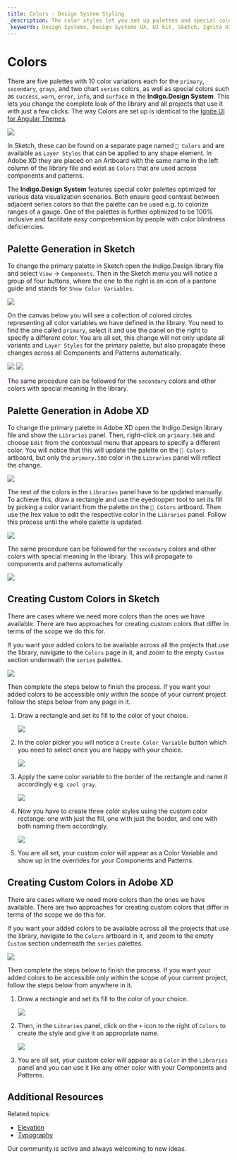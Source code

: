 ```yaml
---
title: Colors - Design System Styling
_description: The color styles let you set up palettes and special colors as the basis of a theme for the Indigo.Design System.
_keywords: Design Systems, Design Systems UX, UI kit, Sketch, Ignite UI for Angular, Sketch to Angular, Sketch to Angular, Angular, Angular Design System, Export code from Sketch, Design Kits for Angular, Sketch HTML, Sketch to HTML, Sketch UI kits
---
```


# Colors

There are five palettes with 10 color variations each for the `primary`, `secondary`, `grays`, and two chart `series` colors, as well as special colors such as `success`, `warn`, `error`, `info`, and `surface` in the **Indigo.Design System**. This lets you change the complete look of the library and all projects that use it with just a few clicks. The way Colors are set up is identical to the [Ignite UI for Angular Themes](https://www.infragistics.com/products/ignite-ui-angular/angular/components/themes.html).

<img class="responsive-img" src="../images/colors_palette.png" />

In Sketch, these can be found on a separate page named `🎨 Colors` and are available as `Layer Styles` that can be applied to any shape element. In Adobe XD they are placed on an Artboard with the same name in the left column of the library file and exist as `Colors` that are used across components and patterns.

The **Indigo.Design System** features special color palettes optimized for various data visualization scenarios. Both ensure good contrast between adjacent series colors so that the palette can be used e.g. to colorize ranges of a gauge. One of the palettes is further optimized to be 100% inclusive and facilitate easy comprehension by people with color blindness deficiencies. 

## Palette Generation in Sketch

To change the primary palette in Sketch open the Indigo.Design library file and select `View` -> `Components`. Then in the Sketch menu you will notice a group of four buttons, where the one to the right is an icon of a pantone guide and stands for `Show Color Variables`.

<img class="responsive-img" src="../images/colors-vars-sketch.png" srcset="../images/colors-vars-sketch@2x.png 2x"/>

On the canvas below you will see a collection of colored circles representing all color variables we have defined in the library. You need to find the one called `primary`, select it and use the panel on the right to specify a different color. You are all set, this change will not only update all variants and `Layer Styles` for the primary palette, but also propagate these changes across all Components and Patterns automatically.

<img class="responsive-img" src="../images/colors_palette_updated.png"/>

<img class="responsive-img" src="../images/colors_palette_components.png"/>

The same procedure can be followed for the `secondary` colors and other colors with special meaning in the library.

## Palette Generation in Adobe XD

To change the primary palette in Adobe XD open the Indigo.Design library file and show the `Libraries` panel. Then, right-click on `primary.500` and choose `Edit` from the contextual menu that appears to specify a different color. You will notice that this will update the palette on the `🎨 Colors` artboard, but only the `primary.500` color in the `Libraries` panel will reflect the change.

<img class="responsive-img" src="../images/colors-palette-xd1.png" srcset="../images/colors-palette-xd1@2x.png 2x"/>

The rest of the colors in the `Libraries` panel have to be updated manually. To achieve this, draw a rectangle and use the eyedropper tool to set its fill by picking a color variant from the palette on the `🎨 Colors` artboard. Then use the hex value to edit the respective color in the `Libraries` panel. Follow this process until the whole palette is updated.

<img class="responsive-img" src="../images/colors-palette-xd2.png" srcset="../images/colors-palette-xd2@2x.png 2x"/>

The same procedure can be followed for the `secondary` colors and other colors with special meaning in the library. This will propagate to components and patterns automatically.

<img class="responsive-img" src="../images/colors-palette-xd3.png" srcset="../images/colors-palette-xd3@2x.png 2x"/>

## Creating Custom Colors in Sketch

There are cases where we need more colors than the ones we have available. There are two approaches for creating custom colors that differ in terms of the scope we do this for.

If you want your added colors to be available across all the projects that use the library, navigate to the `Colors` page in it, and zoom to the empty `Custom` section underneath the `series` palettes.

<img class="responsive-img" src="../images/colors_custom1.png"/>

Then complete the steps below to finish the process. If you want your added colors to be accessible only within the scope of your current project follow the steps below from any page in it.

1.  Draw a rectangle and set its fill to the color of your choice. 

    <img class="responsive-img" src="../images/colors_custom2.png"/>

2.  In the color picker you will notice a `Create Color Variable` button which you need to select once you are happy with your choice.

    <img class="responsive-img" src="../images/colors_custom3.png"/>

3.  Apply the same color variable to the border of the rectangle and name it accordingly e.g. `cool gray`.

    <img class="responsive-img" src="../images/colors_custom4.png"/>

4.  Now you have to create three color styles using the custom color rectange: one with just the fill, one with just the border, and one with both naming them accordingly.

    <img class="responsive-img" src="../images/colors_custom5.png"/>

5.  You are all set, your custom color will appear as a Color Variable and show up in the overrides for your Components and Patterns.

## Creating Custom Colors in Adobe XD

There are cases where we need more colors than the ones we have available. There are two approaches for creating custom colors that differ in terms of the scope we do this for.

If you want your added colors to be available across all the projects that use the library, navigate to the `Colors` artboard in it, and zoom to the empty `Custom` section underneath the `series` palettes.

<img class="responsive-img" src="../images/colors_custom6.png" srcset="../images/colors_custom6@2x.png 2x"/>

Then complete the steps below to finish the process. If you want your added colors to be accessible only within the scope of your current project, follow the steps below from anywhere in it.

1.  Draw a rectangle and set its fill to the color of your choice. 

    <img class="responsive-img" src="../images/colors_custom7.png" srcset="../images/colors_custom7@2x.png 2x"/>

2.  Then, in the `Libraries` panel, click on the `+` icon to the right of `Colors` to create the style and give it an appropriate name.

    <img class="responsive-img" src="../images/colors_custom8.png" srcset="../images/colors_custom8@2x.png 2x"/>

3.  You are all set, your custom color will appear as a `Color` in the `Libraries` panel and you can use it like any other color with your Components and Patterns.

## Additional Resources

Related topics:

- [Elevation](elevation.md)
- [Typography](typography.md)
  <div class="divider--half"></div>

Our community is active and always welcoming to new ideas.
